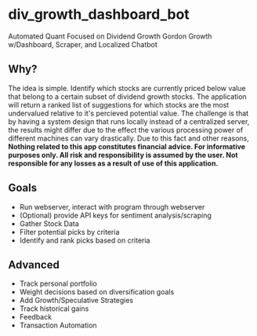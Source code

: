 # div_growth_dashboard_bot
Automated Quant Focused on Dividend Growth Gordon Growth w/Dashboard, Scraper, and Localized Chatbot

## Why?
The idea is simple. Identify which stocks are currently priced below value that belong to a certain subset of dividend growth stocks.  The application will return a ranked list of suggestions for which stocks are the most undervalued relative to it's percieved potential value.  The challenge is that by having a system design that runs locally instead of a centralized server, the results might differ due to the effect the various processing power of different machines can vary drastically. Due to this fact and other reasons, **Nothing related to this app constitutes financial advice.  For informative purposes only. All risk and responsibility is assumed by the user.  Not responsible for any losses as a result of use of this application.**

## Goals
- Run webserver, interact with program through webserver
- (Optional) provide API keys for sentiment analysis/scraping
- Gather Stock Data
- Filter potential picks by criteria
- Identify and rank picks based on criteria

## Advanced
- Track personal portfolio
- Weight decisions based on diversification goals
- Add Growth/Speculative Strategies
- Track historical gains
- Feedback
- Transaction Automation
